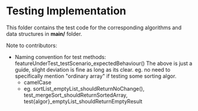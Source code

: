 # Testing Implementation

This folder contains the test code for the corresponding algorithms and data structures in **main/** folder.

Note to contributors: 
- Naming convention for test methods: featureUnderTest_testScenario_expectedBehaviour()
The above is just a guide, slight deviation is fine as long as its clear. eg. no need to specifically mention "ordinary array" if testing some sorting algor.
  - camelCase
  - eg. sortList_emptyList_shouldReturnNoChange(), test_mergeSort_shouldReturnSortedArray, test{algor}_emptyList_shouldReturnEmptyResult

